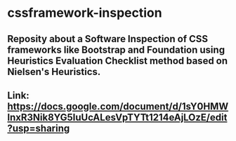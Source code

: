 # cssframework-inspection
## Reposity about a Software Inspection of CSS frameworks like Bootstrap and Foundation using Heuristics Evaluation Checklist method based on Nielsen's Heuristics.
## Link: https://docs.google.com/document/d/1sY0HMWlnxR3Nik8YG5IuUcALesVpTYTt1214eAjLOzE/edit?usp=sharing 
